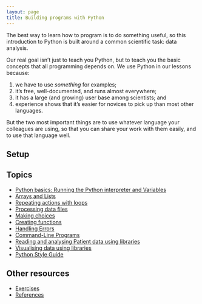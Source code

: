 ```yaml
---
layout: page
title: Building programs with Python
---
```


The best way to learn how to program is to do something useful, so this introduction to Python is built around a common scientific task: data analysis.

Our real goal isn’t just to teach you Python, but to teach you the basic concepts that all programming depends on. We use Python in our lessons because:

1. we have to use *something* for examples;
2. it’s free, well-documented, and runs almost everywhere;
3. it has a large (and growing) user base among scientists; and
4. experience shows that it’s easier for novices to pick up than most other languages.

But the two most important things are to use whatever language your colleagues are using, so that you can share your work with them easily, and to use that language well.

## Setup


## Topics

*  [Python basics: Running the Python interpreter and Variables](https://southampton-rsg.github.io/swc-python-novice-websci/01-basic/index.html)
*  [Arrays and Lists](https://southampton-rsg.github.io/swc-python-novice-websci/02-lists/index.html)
*  [Repeating actions with loops](https://southampton-rsg.github.io/swc-python-novice-websci/03-loops/index.html)
*  [Processing data files](https://southampton-rsg.github.io/swc-python-novice-websci/04-files/index.html)
*  [Making choices](https://southampton-rsg.github.io/swc-python-novice-websci/05-cond/index.html)
*  [Creating functions](https://southampton-rsg.github.io/swc-python-novice-websci/06-functions/index.html)
*  [Handling Errors](https://southampton-rsg.github.io/swc-python-novice-websci/07-errors/index.html)
*  [Command-Line Programs](https://southampton-rsg.github.io/swc-python-novice-websci/08-cmdline/index.html)
*  [Reading and analysing Patient data using libraries](https://southampton-rsg.github.io/swc-python-novice-websci/09-numpy/index.html)
*  [Visualising data using libraries](https://southampton-rsg.github.io/swc-python-novice-websci/10-matplotlib/index.html)
*  [Python Style Guide](https://southampton-rsg.github.io/swc-python-novice-websci/11-Python-style-guide/index.html)

## Other resources
*  [Exercises](https://southampton-rsg.github.io/swc-python-novice-websci/Challenges/index.html)
*  [References](https://southampton-rsg.github.io/swc-python-novice-websci/reference/index.html)
